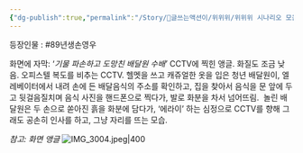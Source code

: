 ```yaml
---
{"dg-publish":true,"permalink":"/Story/🚂글쓰는액션이/위위위/위위위 시나리오 모음/31. 기물 파손하고 도망친 배달원 수배/"}
---
```


등장인물 : #89년생손영우 

화면에 자막:  ‘*기물 파손하고 도망친 배달원 수배’* 
CCTV에 찍힌 앵글. 화질도 조금 낮음. 오피스텔 복도를 비추는 CCTV. 헬멧을 쓰고 캐쥬얼한 옷을 입은 청년 배달원이, 엘레베이터에서 내려 손에 든 배달음식의 주소를 확인하고, 집을 찾아서 음식을 문 앞에 두고 뒷걸음질치며 음식 사진을 핸드폰으로 찍다가, 발로 화분을 차서 넘어뜨림. 
놀린 배달원은 두 손으로 쏟아진 흙을 화분에 담다가, ‘에라이’ 하는 심정으로 CCTV를 향해 그래도 공손히 인사를 하고, 그냥 자리를 뜨는 모습.


*참고: 화면 앵글*
![IMG_3004.jpeg|400](/img/user/Kit/Attachments/IMG_3004.jpeg)


